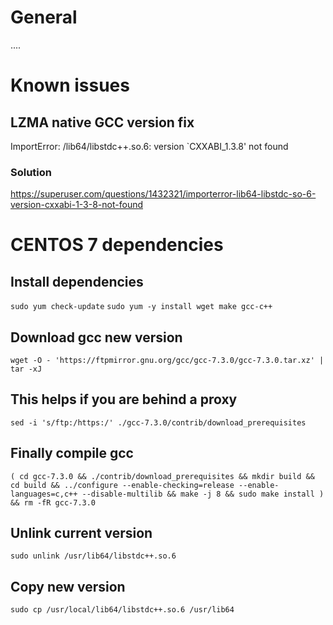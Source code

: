 # General

....

# Known issues

## LZMA native GCC version fix

ImportError: /lib64/libstdc++.so.6: version `CXXABI_1.3.8' not found

### Solution

https://superuser.com/questions/1432321/importerror-lib64-libstdc-so-6-version-cxxabi-1-3-8-not-found

# CENTOS 7 dependencies 
## Install dependencies
`sudo yum check-update`
`sudo yum -y install wget make gcc-c++`

## Download gcc new version
`wget -O - 'https://ftpmirror.gnu.org/gcc/gcc-7.3.0/gcc-7.3.0.tar.xz' | tar -xJ`

## This helps if you are behind a proxy
`sed -i 's/ftp:/https:/' ./gcc-7.3.0/contrib/download_prerequisites`

## Finally compile gcc
`( cd gcc-7.3.0 && ./contrib/download_prerequisites && mkdir build && cd build && ../configure --enable-checking=release --enable-languages=c,c++ --disable-multilib && make -j 8 && sudo make install ) && rm -fR gcc-7.3.0`

## Unlink current version
`sudo unlink /usr/lib64/libstdc++.so.6`

## Copy new version
`sudo cp /usr/local/lib64/libstdc++.so.6 /usr/lib64`
